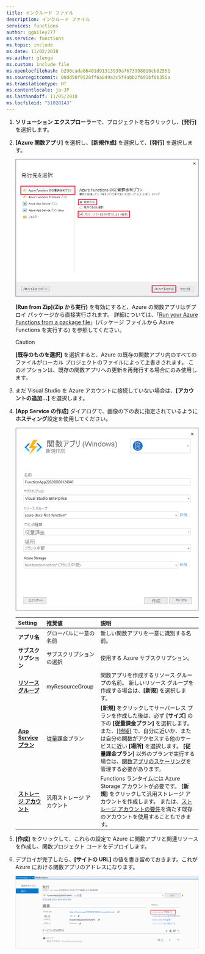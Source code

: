 ```yaml
---
title: インクルード ファイル
description: インクルード ファイル
services: functions
author: ggailey777
ms.service: functions
ms.topic: include
ms.date: 11/02/2018
ms.author: glenga
ms.custom: include file
ms.openlocfilehash: b290cada86401d91313939a7673998810cb82551
ms.sourcegitcommit: 00dd50f9528ff6a049a3c5f4abb2f691bf0b355a
ms.translationtype: HT
ms.contentlocale: ja-JP
ms.lasthandoff: 11/05/2018
ms.locfileid: "51028143"
---
```

1. **ソリューション エクスプローラー**で、プロジェクトを右クリックし、**[発行]** を選択します。

2. **[Azure 関数アプリ]** を選択し、**[新規作成]** を選択して、**[発行]** を選択します。

    ![発行先の選択](./media/functions-vstools-publish/functions-visual-studio-publish-profile.png)

    **[Run from Zip]\(Zip から実行\)** を有効にすると、Azure の関数アプリはデプロイ パッケージから直接実行されます。 詳細については、「[Run your Azure Functions from a package file](../articles/azure-functions/run-functions-from-deployment-package.md)」(パッケージ ファイルから Azure Functions を実行する) を参照してください。
     
    >[!CAUTION]
    >**[既存のものを選択]** を選択すると、Azure の既存の関数アプリ内のすべてのファイルがローカル プロジェクトのファイルによって上書きされます。 このオプションは、既存の関数アプリへの更新を再発行する場合にのみ使用します。

3. まだ Visual Studio を Azure アカウントに接続していない場合は、**[アカウントの追加...]** を選択します。

4. **[App Service の作成]** ダイアログで、画像の下の表に指定されているように**ホスティング**設定を使用してください。

    ![[App Service の作成] ダイアログ](./media/functions-vstools-publish/functions-visual-studio-publish.png)

    | Setting      | 推奨値  | 説明                                |
    | ------------ |  ------- | -------------------------------------------------- |
    | **アプリ名** | グローバルに一意の名前 | 新しい関数アプリを一意に識別する名前。 |
    | **サブスクリプション** | サブスクリプションの選択 | 使用する Azure サブスクリプション。 |
    | **[リソース グループ](../articles/azure-resource-manager/resource-group-overview.md)** | myResourceGroup |  関数アプリを作成するリソース グループの名前。 新しいリソース グループを作成する場合は、**[新規]** を選択します。|
    | **[App Service プラン](../articles/azure-functions/functions-scale.md)** | 従量課金プラン | **[新規]** をクリックしてサーバーレス プランを作成した後は、必ず **[サイズ]** の下の **[従量課金プラン]** を選択します。 また、[[地域]](https://azure.microsoft.com/regions/) で、自分に近いか、または自分の関数がアクセスする他のサービスに近い **[場所]** を選択します。 **[従量課金プラン]** 以外のプランで実行する場合は、[関数アプリのスケーリング](../articles/azure-functions/functions-scale.md)を管理する必要があります。  |
    | **[ストレージ アカウント](../articles/storage/common/storage-quickstart-create-account.md)** | 汎用ストレージ アカウント | Functions ランタイムには Azure Storage アカウントが必要です。 **[新規]** をクリックして汎用ストレージ アカウントを作成します。 または、[ストレージ アカウントの要件](../articles/azure-functions/functions-scale.md#storage-account-requirements)を満たす既存のアカウントを使用することもできます。  |

5. **[作成]** をクリックして、これらの設定で Azure に関数アプリと関連リソースを作成し、関数プロジェクト コードをデプロイします。 

6. デプロイが完了したら、**[サイトの URL]** の値を書き留めておきます。これが Azure における関数アプリのアドレスになります。

    ![発行成功のメッセージ](./media/functions-vstools-publish/functions-visual-studio-publish-complete.png)
